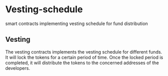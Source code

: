 # Vesting-schedule
smart contracts implementing vesting schedule for fund distribution

## Vesting

The vesting contracts implements the vesting schedule for different funds. It will lock the tokens for a certain period of time. Once the locked period is completed, it will distribute the tokens to the concerned addresses of the developers.